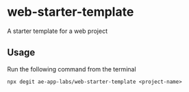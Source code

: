 # web-starter-template
A starter template for a web project

## Usage

Run the following command from the terminal

`npx degit ae-app-labs/web-starter-template <project-name>`
